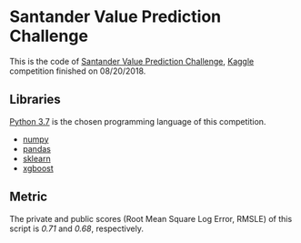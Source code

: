 # Santander Value Prediction Challenge
This is the code of [Santander Value Prediction Challenge](https://www.kaggle.com/c/santander-value-prediction-challenge), [Kaggle](https://www.kaggle.com) competition finished on 08/20/2018.

## Libraries
[Python 3.7](https://www.python.org/downloads/release/python-370/) is the chosen programming language of this competition.
- [numpy](http://www.numpy.org)
- [pandas](https://pandas.pydata.org)
- [sklearn](http://scikit-learn.org/stable)
- [xgboost](https://github.com/dmlc/xgboost)

## Metric
The private and public scores (Root Mean Square Log Error, RMSLE) of this script is *0.71* and *0.68*, respectively. 

